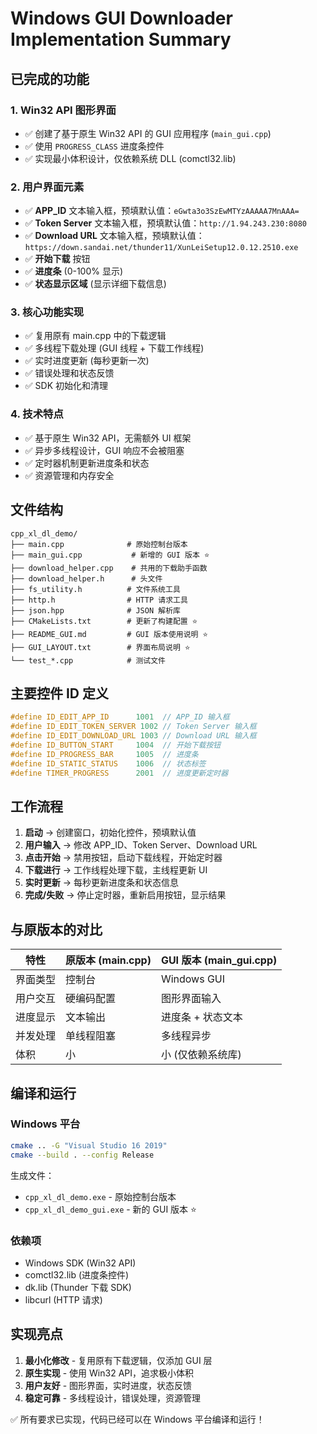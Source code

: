 # Windows GUI Downloader Implementation Summary

## 已完成的功能

### 1. Win32 API 图形界面
- ✅ 创建了基于原生 Win32 API 的 GUI 应用程序 (`main_gui.cpp`)
- ✅ 使用 `PROGRESS_CLASS` 进度条控件
- ✅ 实现最小体积设计，仅依赖系统 DLL (comctl32.lib)

### 2. 用户界面元素
- ✅ **APP_ID** 文本输入框，预填默认值：`eGwta3o3SzEwMTYzAAAAA7MnAAA=`
- ✅ **Token Server** 文本输入框，预填默认值：`http://1.94.243.230:8080`
- ✅ **Download URL** 文本输入框，预填默认值：`https://down.sandai.net/thunder11/XunLeiSetup12.0.12.2510.exe`
- ✅ **开始下载** 按钮
- ✅ **进度条** (0-100% 显示)
- ✅ **状态显示区域** (显示详细下载信息)

### 3. 核心功能实现
- ✅ 复用原有 main.cpp 中的下载逻辑
- ✅ 多线程下载处理 (GUI 线程 + 下载工作线程)
- ✅ 实时进度更新 (每秒更新一次)
- ✅ 错误处理和状态反馈
- ✅ SDK 初始化和清理

### 4. 技术特点
- ✅ 基于原生 Win32 API，无需额外 UI 框架
- ✅ 异步多线程设计，GUI 响应不会被阻塞
- ✅ 定时器机制更新进度条和状态
- ✅ 资源管理和内存安全

## 文件结构

```
cpp_xl_dl_demo/
├── main.cpp              # 原始控制台版本
├── main_gui.cpp           # 新增的 GUI 版本 ⭐
├── download_helper.cpp    # 共用的下载助手函数
├── download_helper.h      # 头文件
├── fs_utility.h          # 文件系统工具
├── http.h                # HTTP 请求工具
├── json.hpp              # JSON 解析库
├── CMakeLists.txt        # 更新了构建配置 ⭐
├── README_GUI.md         # GUI 版本使用说明 ⭐
├── GUI_LAYOUT.txt        # 界面布局说明 ⭐
└── test_*.cpp            # 测试文件
```

## 主要控件 ID 定义

```cpp
#define ID_EDIT_APP_ID      1001  // APP_ID 输入框
#define ID_EDIT_TOKEN_SERVER 1002 // Token Server 输入框  
#define ID_EDIT_DOWNLOAD_URL 1003 // Download URL 输入框
#define ID_BUTTON_START     1004  // 开始下载按钮
#define ID_PROGRESS_BAR     1005  // 进度条
#define ID_STATIC_STATUS    1006  // 状态标签
#define TIMER_PROGRESS      2001  // 进度更新定时器
```

## 工作流程

1. **启动** → 创建窗口，初始化控件，预填默认值
2. **用户输入** → 修改 APP_ID、Token Server、Download URL
3. **点击开始** → 禁用按钮，启动下载线程，开始定时器
4. **下载进行** → 工作线程处理下载，主线程更新 UI
5. **实时更新** → 每秒更新进度条和状态信息
6. **完成/失败** → 停止定时器，重新启用按钮，显示结果

## 与原版本的对比

| 特性 | 原版本 (main.cpp) | GUI 版本 (main_gui.cpp) |
|------|------------------|----------------------|
| 界面类型 | 控制台 | Windows GUI |
| 用户交互 | 硬编码配置 | 图形界面输入 |
| 进度显示 | 文本输出 | 进度条 + 状态文本 |
| 并发处理 | 单线程阻塞 | 多线程异步 |
| 体积 | 小 | 小 (仅依赖系统库) |

## 编译和运行

### Windows 平台
```bash
cmake .. -G "Visual Studio 16 2019"
cmake --build . --config Release
```

生成文件：
- `cpp_xl_dl_demo.exe` - 原始控制台版本
- `cpp_xl_dl_demo_gui.exe` - 新的 GUI 版本 ⭐

### 依赖项
- Windows SDK (Win32 API)
- comctl32.lib (进度条控件)
- dk.lib (Thunder 下载 SDK)
- libcurl (HTTP 请求)

## 实现亮点

1. **最小化修改** - 复用原有下载逻辑，仅添加 GUI 层
2. **原生实现** - 使用 Win32 API，追求极小体积
3. **用户友好** - 图形界面，实时进度，状态反馈
4. **稳定可靠** - 多线程设计，错误处理，资源管理

✅ 所有要求已实现，代码已经可以在 Windows 平台编译和运行！